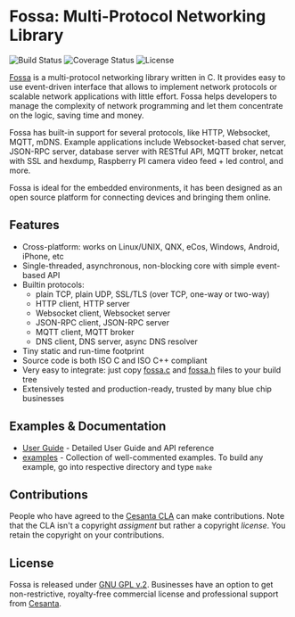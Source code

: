 # Fossa: Multi-Protocol Networking Library

![](https://circleci.com/gh/cesanta/fossa.svg?style=shield "Build Status")
![](http://img.shields.io/coveralls/cesanta/fossa/master.svg "Coverage Status")
![](https://img.shields.io/badge/license-GPL_2-green.svg "License")

[Fossa](http://cesanta.com/fossa.shtml) is a
multi-protocol networking library written in C.
It provides easy to use event-driven interface that allows to implement
network protocols or scalable network applications  with little effort.
Fossa helps developers to manage the complexity of network programming
and let them concentrate on the logic, saving time and money.

Fossa has built-in support for several protocols, like
HTTP, Websocket, MQTT, mDNS. Example applications include
Websocket-based chat server, JSON-RPC server,
database server with RESTful API, MQTT broker, netcat with SSL and hexdump,
Raspberry PI camera video feed + led control, and more.

Fossa is ideal for the embedded environments, it has been designed as
an open source platform for connecting devices and bringing them online.

## Features

* Cross-platform: works on Linux/UNIX, QNX, eCos, Windows, Android, iPhone, etc
* Single-threaded, asynchronous, non-blocking core with simple event-based API
* Builtin protocols:
   - plain TCP, plain UDP, SSL/TLS (over TCP, one-way or two-way)
   - HTTP client, HTTP server
   - Websocket client, Websocket server
   - JSON-RPC client, JSON-RPC server
   - MQTT client, MQTT broker
   - DNS client, DNS server, async DNS resolver
* Tiny static and run-time footprint
* Source code is both ISO C and ISO C++ compliant
* Very easy to integrate: just copy
  [fossa.c](https://raw.githubusercontent.com/cesanta/fossa/master/fossa.c) and
  [fossa.h](https://raw.githubusercontent.com/cesanta/fossa/master/fossa.h)
  files to your build tree
* Extensively tested and production-ready, trusted by many blue chip businesses

## Examples & Documentation

- [User Guide](http://cesanta.com/docs/fossa) - Detailed User Guide and API reference
- [examples](examples) - Collection of well-commented examples. To build any example,
go into respective directory and type `make`

## Contributions

People who have agreed to the
[Cesanta CLA](http://cesanta.com/contributors_la.html)
can make contributions. Note that the CLA isn't a copyright
_assigment_ but rather a copyright _license_.
You retain the copyright on your contributions.

## License

Fossa is released under
[GNU GPL v.2](http://www.gnu.org/licenses/old-licenses/gpl-2.0.html).
Businesses have an option to get non-restrictive, royalty-free commercial
license and professional support from [Cesanta](http://cesanta.com).
